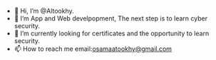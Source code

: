 - 👋 Hi, I’m @Altookhy.
- 👀 I’m App and Web develpopment, The next step is to learn cyber security.
- 🌱 I’m currently looking for certificates and the opportunity to learn security.
- 📫 How to reach me email:osamaatookhy@gmail.com

<!---
Altookhy/Altookhy is a ✨ special ✨ repository because its `README.md` (this file) appears on your GitHub profile.
You can click the Preview link to take a look at your changes.
--->
